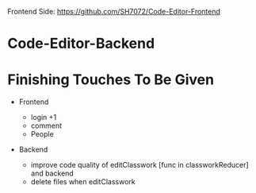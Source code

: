 Frontend Side: <a>https://github.com/SH7072/Code-Editor-Frontend</a>
# Code-Editor-Backend



# Finishing Touches To Be Given
- Frontend 
    - login +1
    - comment
    - People

- Backend
    - improve code quality of editClasswork [func in classworkReducer] and backend
    - delete files when editClasswork


